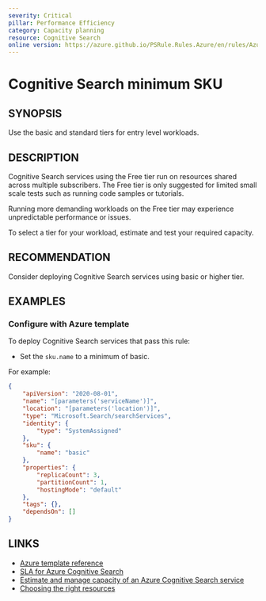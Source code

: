 ```yaml
---
severity: Critical
pillar: Performance Efficiency
category: Capacity planning
resource: Cognitive Search
online version: https://azure.github.io/PSRule.Rules.Azure/en/rules/Azure.Search.SKU/
---
```


# Cognitive Search minimum SKU

## SYNOPSIS

Use the basic and standard tiers for entry level workloads.

## DESCRIPTION

Cognitive Search services using the Free tier run on resources shared across multiple subscribers.
The Free tier is only suggested for limited small scale tests such as running code samples or tutorials.

Running more demanding workloads on the Free tier may experience unpredictable performance or issues.

To select a tier for your workload, estimate and test your required capacity.

## RECOMMENDATION

Consider deploying Cognitive Search services using basic or higher tier.

## EXAMPLES

### Configure with Azure template

To deploy Cognitive Search services that pass this rule:

- Set the `sku.name` to a minimum of basic.

For example:

```json
{
    "apiVersion": "2020-08-01",
    "name": "[parameters('serviceName')]",
    "location": "[parameters('location')]",
    "type": "Microsoft.Search/searchServices",
    "identity": {
        "type": "SystemAssigned"
    },
    "sku": {
        "name": "basic"
    },
    "properties": {
        "replicaCount": 3,
        "partitionCount": 1,
        "hostingMode": "default"
    },
    "tags": {},
    "dependsOn": []
}
```

## LINKS

- [Azure template reference](https://docs.microsoft.com/azure/templates/microsoft.search/searchservices#sku-object)
- [SLA for Azure Cognitive Search](https://azure.microsoft.com/support/legal/sla/search)
- [Estimate and manage capacity of an Azure Cognitive Search service](https://docs.microsoft.com/azure/search/search-capacity-planning)
- [Choosing the right resources](https://docs.microsoft.com/azure/architecture/framework/scalability/capacity#choosing-the-right-resources)
